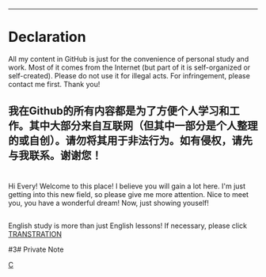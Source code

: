 -------------------------------------------------------------------------------------------------------------------------------------------
# Declaration 
All my content in GitHub is just for the convenience of personal study and work. Most of it comes from the Internet (but part of it is self-organized or self-created). Please do not use it for illegal acts. For infringement, please contact me first. Thank you!

我在Github的所有内容都是为了方便个人学习和工作。其中大部分来自互联网（但其中一部分是个人整理的或自创）。请勿将其用于非法行为。如有侵权，请先与我联系。谢谢您！
-------------------------------------------------------------------------------------------------------------------------------------------
#
Hi Every!
Welcome to this place! I believe you will gain a lot here. I'm just getting into this new field, so please give me more attention.
Nice to meet you, you have a wonderful dream! Now, just showing youself!

##
English study is more than just English lessons! If necessary, please click [TRANSTRATION](https://github.com/SixDuffy/Translatation/tree/start)

#3#
Private Note

[C](https://github.com/SixDuffy/REPOSITORY/blob/master/C%E8%AF%AD%E8%A8%80.txt)

